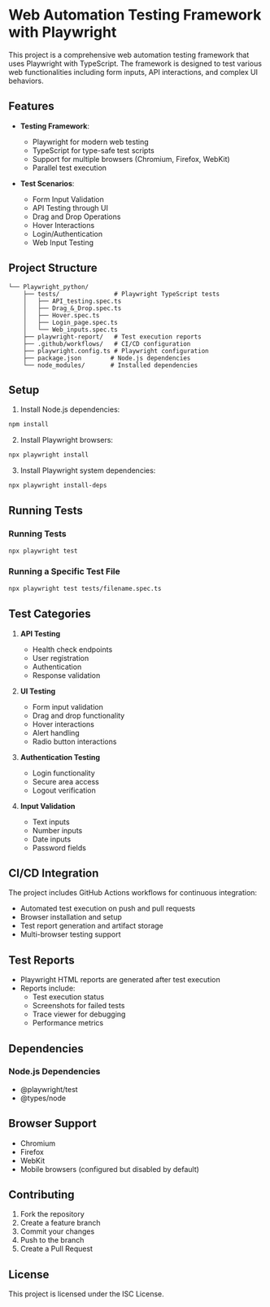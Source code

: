 # Web Automation Testing Framework with Playwright

This project is a comprehensive web automation testing framework that uses Playwright with TypeScript. The framework is designed to test various web functionalities including form inputs, API interactions, and complex UI behaviors.

## Features

- **Testing Framework**:
  - Playwright for modern web testing
  - TypeScript for type-safe test scripts
  - Support for multiple browsers (Chromium, Firefox, WebKit)
  - Parallel test execution

- **Test Scenarios**:
  - Form Input Validation
  - API Testing through UI
  - Drag and Drop Operations
  - Hover Interactions
  - Login/Authentication
  - Web Input Testing

## Project Structure

```
└── Playwright_python/
    ├── tests/               # Playwright TypeScript tests
    │   ├── API_testing.spec.ts
    │   ├── Drag_&_Drop.spec.ts
    │   ├── Hover.spec.ts
    │   ├── Login_page.spec.ts
    │   └── Web_inputs.spec.ts
    ├── playwright-report/   # Test execution reports
    ├── .github/workflows/   # CI/CD configuration
    ├── playwright.config.ts # Playwright configuration
    ├── package.json        # Node.js dependencies
    └── node_modules/       # Installed dependencies

```

## Setup

1. Install Node.js dependencies:
```bash
npm install
```

2. Install Playwright browsers:
```bash
npx playwright install
```

3. Install Playwright system dependencies:
```bash
npx playwright install-deps
```

## Running Tests

### Running Tests
```bash
npx playwright test
```

### Running a Specific Test File
```bash
npx playwright test tests/filename.spec.ts
```

## Test Categories

1. **API Testing**
   - Health check endpoints
   - User registration
   - Authentication
   - Response validation

2. **UI Testing**
   - Form input validation
   - Drag and drop functionality
   - Hover interactions
   - Alert handling
   - Radio button interactions

3. **Authentication Testing**
   - Login functionality
   - Secure area access
   - Logout verification

4. **Input Validation**
   - Text inputs
   - Number inputs
   - Date inputs
   - Password fields

## CI/CD Integration

The project includes GitHub Actions workflows for continuous integration:
- Automated test execution on push and pull requests
- Browser installation and setup
- Test report generation and artifact storage
- Multi-browser testing support

## Test Reports

- Playwright HTML reports are generated after test execution
- Reports include:
  - Test execution status
  - Screenshots for failed tests
  - Trace viewer for debugging
  - Performance metrics

## Dependencies

### Node.js Dependencies
- @playwright/test
- @types/node

## Browser Support

- Chromium
- Firefox
- WebKit
- Mobile browsers (configured but disabled by default)

## Contributing

1. Fork the repository
2. Create a feature branch
3. Commit your changes
4. Push to the branch
5. Create a Pull Request

## License

This project is licensed under the ISC License.